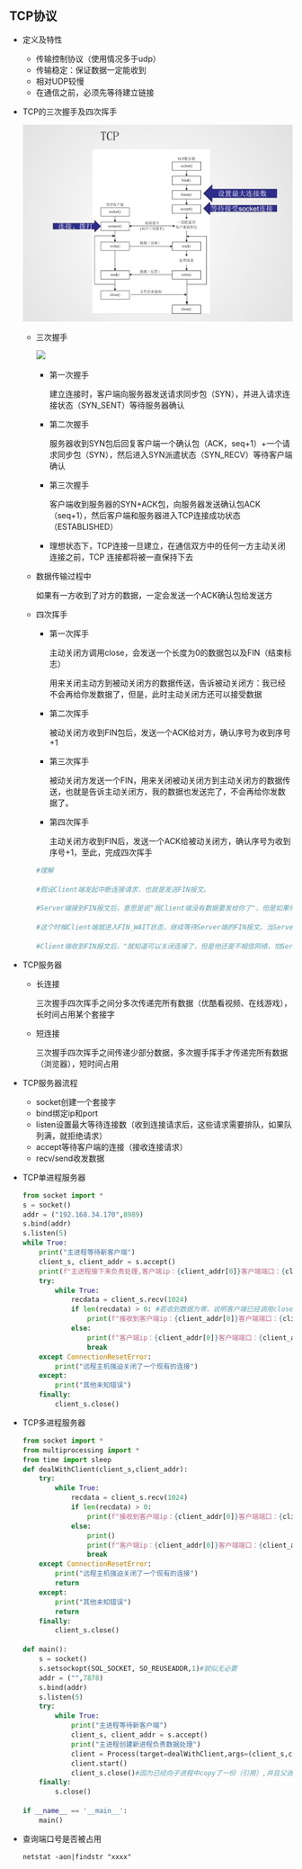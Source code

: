 ## TCP协议

+ 定义及特性

  + 传输控制协议（使用情况多于udp）
  + 传输稳定：保证数据一定能收到
  + 相对UDP较慢
  + 在通信之前，必须先等待建立链接

+ TCP的三次握手及四次挥手

  <img src="./day31学习笔记.assets/1571819149322.png">

  + 三次握手

    <img src="/day31学习笔记.assets/1571819224961.png">

    + 第一次握手

      建立连接时，客户端向服务器发送请求同步包（SYN），并进入请求连接状态（SYN_SENT）等待服务器确认

    + 第二次握手

      服务器收到SYN包后回复客户端一个确认包（ACK，seq+1）+一个请求同步包（SYN），然后进入SYN派遣状态（SYN_RECV）等待客户端确认

    + 第三次握手

      客户端收到服务器的SYN+ACK包，向服务器发送确认包ACK（seq+1），然后客户端和服务器进入TCP连接成功状态（ESTABLISHED）

    + 理想状态下，TCP连接一旦建立，在通信双方中的任何一方主动关闭连接之前，TCP 连接都将被一直保持下去

  + 数据传输过程中

    如果有一方收到了对方的数据，一定会发送一个ACK确认包给发送方

  + 四次挥手

    + 第一次挥手

      主动关闭方调用close，会发送一个长度为0的数据包以及FIN（结束标志）

      用来关闭主动方到被动关闭方的数据传送，告诉被动关闭方：我已经不会再给你发数据了，但是，此时主动关闭方还可以接受数据

    + 第二次挥手

      被动关闭方收到FIN包后，发送一个ACK给对方，确认序号为收到序号+1

    + 第三次挥手

      被动关闭方发送一个FIN，用来关闭被动关闭方到主动关闭方的数据传送，也就是告诉主动关闭方，我的数据也发送完了，不会再给你发数据了。

    + 第四次挥手

      主动关闭方收到FIN后，发送一个ACK给被动关闭方，确认序号为收到序号+1，至此，完成四次挥手
    
    ```python
    #理解
    
    #假设Client端发起中断连接请求，也就是发送FIN报文。
    
    #Server端接到FIN报文后，意思是说"我Client端没有数据要发给你了"，但是如果你还有数据没有发送完成，则不必急着关闭Socket，可以继续发送数据。所以你先发送ACK，"告诉Client端，你的请求我收到了，但是我还没准备好，请继续你等我的消息"。
    
    #这个时候Client端就进入FIN_WAIT状态，继续等待Server端的FIN报文。当Server端确定数据已发送完成，则向Client端发送FIN报文，"告诉Client端，好了，我这边数据发完了，准备好关闭连接了"。
    
    #Client端收到FIN报文后，"就知道可以关闭连接了，但是他还是不相信网络，怕Server端不知道要关闭，所以发送ACK后进入TIME_WAIT状态，如果Server端没有收到ACK则可以重传。“，Server端收到ACK后，"就知道可以断开连接了"。Client端等待了2MSL后依然没有收到回复，则证明Server端已正常关闭，那好，我Client端也可以关闭连接了。Ok，TCP连接就这样关闭了！
    ```
    
    

+ TCP服务器

  + 长连接

    三次握手四次挥手之间分多次传递完所有数据（优酷看视频、在线游戏），长时间占用某个套接字

  + 短连接

    三次握手四次挥手之间传递少部分数据，多次握手挥手才传递完所有数据
    （浏览器），短时间占用

+ TCP服务器流程

  + socket创建一个套接字
  + bind绑定ip和port
  + listen设置最大等待连接数（收到连接请求后，这些请求需要排队，如果队列满，就拒绝请求）
  + accept等待客户端的连接（接收连接请求）
  + recv/send收发数据

+ TCP单进程服务器

  ```python
  from socket import *
  s = socket()
  addr = ("192.168.34.170",8989)
  s.bind(addr)
  s.listen(5)
  while True:
      print("主进程等待新客户端")
      client_s, client_addr = s.accept()
      print(f"主进程接下来负责处理,客户端ip：{client_addr[0]}客户端端口：{client_addr[1]}")
      try:
          while True:
              recdata = client_s.recv(1024)
              if len(recdata) > 0: #若收到数据为零，说明客户端已经调用close()
                  print(f"接收到客户端ip：{client_addr[0]}客户端端口：{client_addr[1]}信息：{recdata.decode()}")
              else:
                  print(f"客户端ip：{client_addr[0]}客户端端口：{client_addr[1]}已关闭")
                  break
      except ConnectionResetError:
          print("远程主机强迫关闭了一个现有的连接")
      except:
          print("其他未知错误")
      finally:
          client_s.close()
  ```

+ TCP多进程服务器

  ```python
  from socket import *
  from multiprocessing import *
  from time import sleep
  def dealWithClient(client_s,client_addr):
      try:
          while True:
              recdata = client_s.recv(1024)
              if len(recdata) > 0:
                  print(f"接收到客户端ip：{client_addr[0]}客户端端口：{client_addr[1]}信息：{recdata.decode()}")
              else:
                  print()
                  print(f"客户端ip：{client_addr[0]}客户端端口：{client_addr[1]}已关闭")
                  break
      except ConnectionResetError:
          print("远程主机强迫关闭了一个现有的连接")
          return
      except:
          print("其他未知错误")
          return
      finally:
          client_s.close()
  
  def main():
      s = socket()
      s.setsockopt(SOL_SOCKET, SO_REUSEADDR,1)#貌似无必要
      addr = ("",7878)
      s.bind(addr)
      s.listen(5)
      try:
          while True:
              print("主进程等待新客户端")
              client_s, client_addr = s.accept()
              print("主进程创建新进程负责数据处理")
              client = Process(target=dealWithClient,args=(client_s,client_addr))
              client.start()
              client_s.close()#因为已经向⼦进程中copy了⼀份（引⽤）,并且⽗进程中这个套接字也没有用处了,所以关闭(线程中不需要关闭)
      finally:
          s.close()
  
  if __name__ == '__main__':
      main()
  ```

+ 查询端口号是否被占用

  ```
  netstat -aon|findstr "xxxx"
  ```

  